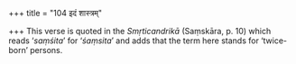 +++
title = "104 इदं शास्त्रम्"

+++
This verse is quoted in the *Smṛticandrikā* (Saṃskāra, p. 10) which
reads ‘*saṃśita*’ for ‘*śaṃsita*’ and adds that the term here stands for
‘twice-born’ persons.
